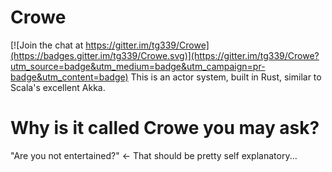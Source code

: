 # Crowe

[![Join the chat at https://gitter.im/tg339/Crowe](https://badges.gitter.im/tg339/Crowe.svg)](https://gitter.im/tg339/Crowe?utm_source=badge&utm_medium=badge&utm_campaign=pr-badge&utm_content=badge)
This is an actor system, built in Rust, similar to Scala's excellent Akka.

# Why is it called Crowe you may ask?

"Are you not entertained?" <- That should be pretty self explanatory...

